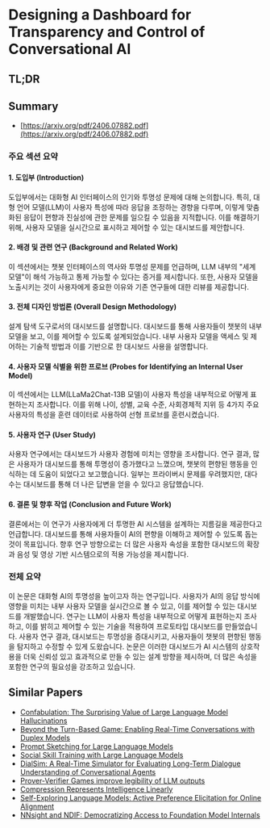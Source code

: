 # Designing a Dashboard for Transparency and Control of Conversational AI
## TL;DR
## Summary
- [https://arxiv.org/pdf/2406.07882.pdf](https://arxiv.org/pdf/2406.07882.pdf)

### 주요 섹션 요약

#### 1. 도입부 (Introduction)
도입부에서는 대화형 AI 인터페이스의 인기와 투명성 문제에 대해 논의합니다. 특히, 대형 언어 모델(LLM)이 사용자 특성에 따라 응답을 조정하는 경향을 다루며, 이렇게 맞춤화된 응답이 편향과 진실성에 관한 문제를 일으킬 수 있음을 지적합니다. 이를 해결하기 위해, 사용자 모델을 실시간으로 표시하고 제어할 수 있는 대시보드를 제안합니다.

#### 2. 배경 및 관련 연구 (Background and Related Work)
이 섹션에서는 챗봇 인터페이스의 역사와 투명성 문제를 언급하며, LLM 내부의 "세계 모델"이 해석 가능하고 통제 가능할 수 있다는 증거를 제시합니다. 또한, 사용자 모델을 노출시키는 것이 사용자에게 중요한 이유와 기존 연구들에 대한 리뷰를 제공합니다.

#### 3. 전체 디자인 방법론 (Overall Design Methodology)
설계 탐색 도구로서의 대시보드를 설명합니다. 대시보드를 통해 사용자들이 챗봇의 내부 모델을 보고, 이를 제어할 수 있도록 설계되었습니다. 내부 사용자 모델을 액세스 및 제어하는 기술적 방법과 이를 기반으로 한 대시보드 사용을 설명합니다.

#### 4. 사용자 모델 식별을 위한 프로브 (Probes for Identifying an Internal User Model)
이 섹션에서는 LLM(LLaMa2Chat-13B 모델)이 사용자 특성을 내부적으로 어떻게 표현하는지 조사합니다. 이를 위해 나이, 성별, 교육 수준, 사회경제적 지위 등 4가지 주요 사용자의 특성을 훈련 데이터로 사용하여 선형 프로브를 훈련시켰습니다.

#### 5. 사용자 연구 (User Study)
사용자 연구에서는 대시보드가 사용자 경험에 미치는 영향을 조사합니다. 연구 결과, 많은 사용자가 대시보드를 통해 투명성이 증가했다고 느꼈으며, 챗봇의 편향된 행동을 인식하는 데 도움이 되었다고 보고했습니다. 일부는 프라이버시 문제를 우려했지만, 대다수는 대시보드를 통해 더 나은 답변을 얻을 수 있다고 응답했습니다.

#### 6. 결론 및 향후 작업 (Conclusion and Future Work)
결론에서는 이 연구가 사용자에게 더 투명한 AI 시스템을 설계하는 지름길을 제공한다고 언급합니다. 대시보드를 통해 사용자들이 AI의 편향을 이해하고 제어할 수 있도록 돕는 것이 목표입니다. 향후 연구 방향으로는 더 많은 사용자 속성을 포함한 대시보드의 확장과 음성 및 영상 기반 시스템으로의 적용 가능성을 제시합니다.

### 전체 요약
이 논문은 대화형 AI의 투명성을 높이고자 하는 연구입니다. 사용자가 AI의 응답 방식에 영향을 미치는 내부 사용자 모델을 실시간으로 볼 수 있고, 이를 제어할 수 있는 대시보드를 개발했습니다. 연구는 LLM이 사용자 특성을 내부적으로 어떻게 표현하는지 조사하고, 이를 밝히고 제어할 수 있는 기술을 적용하여 프로토타입 대시보드를 만들었습니다. 사용자 연구 결과, 대시보드는 투명성을 증대시키고, 사용자들이 챗봇의 편향된 행동을 탐지하고 수정할 수 있게 도왔습니다. 논문은 이러한 대시보드가 AI 시스템의 상호작용을 더욱 신뢰성 있고 효과적으로 만들 수 있는 설계 방향을 제시하며, 더 많은 속성을 포함한 연구의 필요성을 강조하고 있습니다.

## Similar Papers
- [Confabulation: The Surprising Value of Large Language Model Hallucinations](2406.04175.md)
- [Beyond the Turn-Based Game: Enabling Real-Time Conversations with Duplex Models](2406.15718.md)
- [Prompt Sketching for Large Language Models](2311.04954.md)
- [Social Skill Training with Large Language Models](2404.04204.md)
- [DialSim: A Real-Time Simulator for Evaluating Long-Term Dialogue Understanding of Conversational Agents](2406.13144.md)
- [Prover-Verifier Games improve legibility of LLM outputs](2407.13692.md)
- [Compression Represents Intelligence Linearly](2404.09937.md)
- [Self-Exploring Language Models: Active Preference Elicitation for Online Alignment](2405.19332.md)
- [NNsight and NDIF: Democratizing Access to Foundation Model Internals](2407.14561.md)
